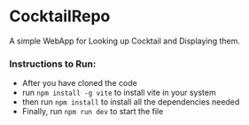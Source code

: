 # CocktailRepo
A simple WebApp for Looking up Cocktail and Displaying them.

### Instructions to Run:
- After you have cloned the code
- run `npm install -g vite` to install vite in your system
- then run `npm install` to install all the dependencies needed
- Finally, run `npm run dev` to start the file

